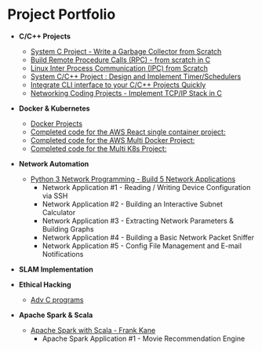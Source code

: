 # Project Portfolio


- __C/C++ Projects__
  + [System C Project - Write a Garbage Collector from Scratch](https://www.udemy.com/course/memory-leak-detector/)
  + [Build Remote Procedure Calls (RPC) - from scratch in C](https://www.udemy.com/course/linuxrpc/)
  + [Linux Inter Process Communication (IPC) from Scratch](https://www.udemy.com/course/linuxipc/)
  + [System C/C++ Project : Design and Implement Timer/Schedulers](https://www.udemy.com/course/wheeltimers/)
  + [Integrate CLI interface to your C/C++ Projects Quickly](https://www.udemy.com/course/clilibrary/)
  + [Networking Coding Projects - Implement TCP/IP Stack in C](https://www.udemy.com/course/tcpipstack/)


- __Docker & Kubernetes__
  + [Docker Projects](https://www.udemy.com/course/docker-and-kubernetes-the-complete-guide/)
  + [Completed code for the AWS React single container project:](https://github.com/StephenGrider/docker-react)
  + [Completed code for the AWS Multi Docker Project:](https://github.com/StephenGrider/multi-docker)
  + [Completed code for the Multi K8s Project:](https://github.com/StephenGrider/multi-k8s)

- __Network Automation__
  + [Python 3 Network Programming - Build 5 Network Applications](https://www.udemy.com/course/python-programming-for-real-life-networking-use/)
    - Network Application #1 - Reading / Writing Device Configuration via SSH
    - Network Application #2 - Building an Interactive Subnet Calculator
    - Network Application #3 - Extracting Network Parameters & Building Graphs
    - Network Application #4 - Building a Basic Network Packet Sniffer
    - Network Application #5 - Config File Management and E-mail Notifications

- __SLAM Implementation__


- __Ethical Hacking__
    - [Adv C programs](https://www.udemy.com/course/build-undetectable-malware-using-c-language-ethical-hacking/)
    
- __Apache Spark & Scala__ 
  + [Apache Spark with Scala - Frank Kane](https://www.udemy.com/course/apache-spark-with-scala-hands-on-with-big-data/l)
    - Apache Spark Application #1 - Movie Recommendation Engine
